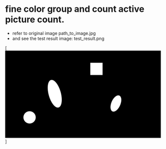 # fine color group and count active picture count. 
* refer to original image  path_to_image.jpg
* and see the test result image: test_result.png

[![N|Solid](path_to_image.jpg)]